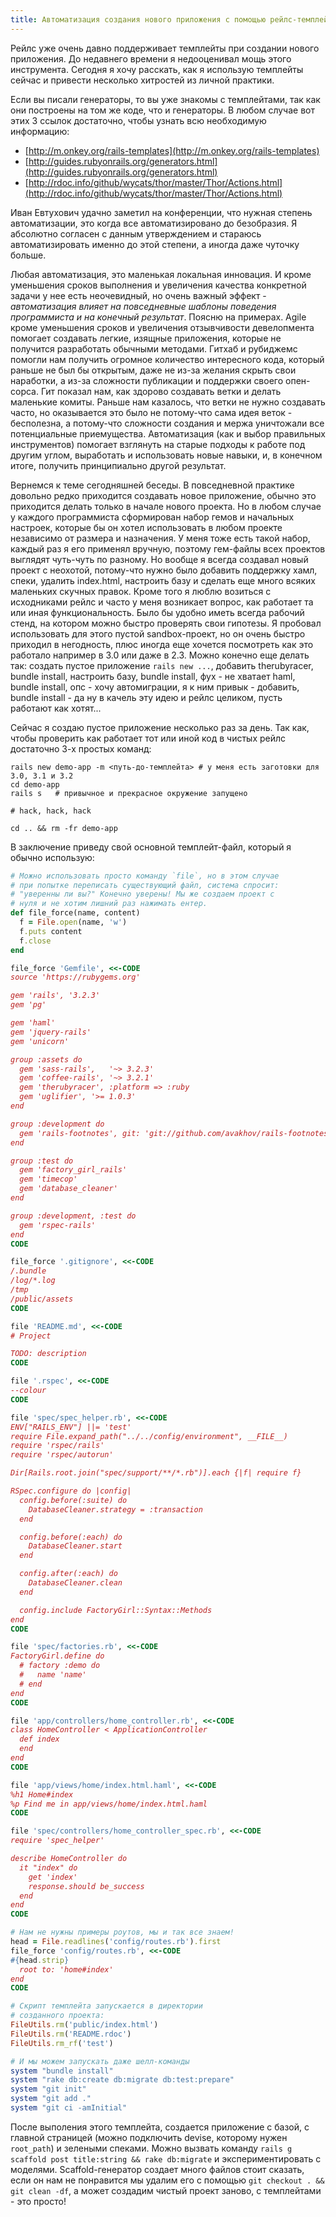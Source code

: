 ```yaml
---
title: Автоматизация создания нового приложения с помощью рейлс-темплейтов
---
```


Рейлс уже очень давно поддерживает темплейты при создании нового приложения. До недавнего времени я недооценивал мощь этого инструмента.
Сегодня я хочу расскать, как я использую темплейты сейчас и привести несколько хитростей из личной практики.

Если вы писали генераторы, то вы уже знакомы с темплейтами, так как они построены на том же коде, что и генераторы.
В любом случае вот этих 3 ссылок достаточно, чтобы узнать всю необходимую информацию:

* [http://m.onkey.org/rails-templates](http://m.onkey.org/rails-templates)
* [http://guides.rubyonrails.org/generators.html](http://guides.rubyonrails.org/generators.html)
* [http://rdoc.info/github/wycats/thor/master/Thor/Actions.html](http://rdoc.info/github/wycats/thor/master/Thor/Actions.html)

Иван Евтухович удачно заметил на конференции, что нужная степень автоматизации, это когда все автоматизировано до безобразия.
Я абсолютно согласен с данным утверждением и стараюсь автоматизировать именно до этой степени, а иногда даже чуточку больше.

Любая автоматизация, это маленькая локальная инновация. И кроме уменьшения сроков выполнения и увеличения качества
конкретной задачи у нее есть неочевидный, но очень важный эффект - *автоматизация влияет на повседневные шаблоны
поведения программиста и на конечный результат*. Поясню на примерах. Agile кроме уменьшения сроков и увеличения
отзывчивости девелопмента помогает создавать
легкие, изящные приложения, которые не получится разработать обычными методами. Гитхаб и рубиджемс помогли нам получить
огромное количество интересного кода, который раньше не был бы открытым, даже не из-за желания скрыть свои наработки, а
из-за сложности публикации и поддержки своего опен-сорса. Гит показал нам, как здорово создавать ветки и делать маленькие комиты.
Раньше нам казалось, что ветки не нужно создавать часто, но оказывается это было не потому-что сама идея веток - бесполезна, а
потому-что сложности создания и мержа уничтожали все потенциальные приемущества. Автоматизация (как и выбор правильных
инструментов) помогает взглянуть на старые подходы к работе под другим углом, выработать и использовать новые навыки, и, в конечном
итоге, получить принципиально другой результат.

Вернемся к теме сегодняшней беседы.
В повседневной практике довольно редко приходится создавать новое приложение, обычно это приходится делать
только в начале нового проекта. Но в любом случае у каждого программиста сформирован
набор гемов и начальных настроек, которые бы он хотел использовать в любом проекте независимо от размера и назначения.
У меня тоже есть такой набор, каждый раз я его применял вручную, поэтому гем-файлы всех проектов выглядят чуть-чуть
по разному. Но вообще я всегда создавал новый проект с неохотой, потому-что нужно было добавить поддержку хамл,
спеки, удалить index.html, настроить базу и сделать еще много всяких маленьких скучных правок. Кроме того я люблю возиться
с исходниками рейлс и часто у меня возникает вопрос, как работает та или иная функциональность.
Было бы удобно иметь всегда рабочий стенд, на котором можно быстро проверять свои гипотезы. Я пробовал использовать
для этого пустой sandbox-проект, но он очень быстро приходил в негодность, плюс иногда еще хочется посмотреть как это работало 
например в 3.0 или даже в 2.3. Можно конечно еще делать так: создать пустое приложение `rails new ...`, добавить therubyracer, bundle install, настроить базу, bundle install, фух - не хватает haml, bundle install, опс - хочу автомиграции, я к ним привык - добавить, bundle install - да ну в качель эту идею и рейлс целиком, пусть работают как хотят...

Сейчас я создаю пустое приложение несколько раз за день. Так как, чтобы проверить как работает тот или иной код в чистых рейлс достаточно 3-х простых команд:

```
rails new demo-app -m <путь-до-темплейта> # у меня есть заготовки для 3.0, 3.1 и 3.2
cd demo-app
rails s   # привычное и прекрасное окружение запущено

# hack, hack, hack

cd .. && rm -fr demo-app
```

В заключение приведу свой основной темплейт-файл, который я обычно использую:

``` ruby
# Можно использовать просто команду `file`, но в этом случае
# при попытке переписать существующий файл, система спросит:
# "уверенны ли вы?" Конечно уверены! Мы же создаем проект с
# нуля и не хотим лишний раз нажимать ентер.
def file_force(name, content)
  f = File.open(name, 'w')
  f.puts content
  f.close
end

file_force 'Gemfile', <<-CODE
source 'https://rubygems.org'

gem 'rails', '3.2.3'
gem 'pg'

gem 'haml'
gem 'jquery-rails'
gem 'unicorn'

group :assets do
  gem 'sass-rails',   '~> 3.2.3'
  gem 'coffee-rails', '~> 3.2.1'
  gem 'therubyracer', :platform => :ruby
  gem 'uglifier', '>= 1.0.3'
end

group :development do
  gem 'rails-footnotes', git: 'git://github.com/avakhov/rails-footnotes.git', branch: 'custom'
end

group :test do
  gem 'factory_girl_rails'
  gem 'timecop'
  gem 'database_cleaner'
end

group :development, :test do
  gem 'rspec-rails'
end
CODE

file_force '.gitignore', <<-CODE
/.bundle
/log/*.log
/tmp
/public/assets
CODE

file 'README.md', <<-CODE
# Project

TODO: description
CODE

file '.rspec', <<-CODE
--colour
CODE

file 'spec/spec_helper.rb', <<-CODE
ENV["RAILS_ENV"] ||= 'test'
require File.expand_path("../../config/environment", __FILE__)
require 'rspec/rails'
require 'rspec/autorun'

Dir[Rails.root.join("spec/support/**/*.rb")].each {|f| require f}

RSpec.configure do |config|
  config.before(:suite) do
    DatabaseCleaner.strategy = :transaction
  end

  config.before(:each) do
    DatabaseCleaner.start
  end

  config.after(:each) do
    DatabaseCleaner.clean
  end

  config.include FactoryGirl::Syntax::Methods
end
CODE

file 'spec/factories.rb', <<-CODE
FactoryGirl.define do
  # factory :demo do
  #   name 'name'
  # end
end
CODE

file 'app/controllers/home_controller.rb', <<-CODE
class HomeController < ApplicationController
  def index
  end
end
CODE

file 'app/views/home/index.html.haml', <<-CODE
%h1 Home#index
%p Find me in app/views/home/index.html.haml
CODE

file 'spec/controllers/home_controller_spec.rb', <<-CODE
require 'spec_helper'

describe HomeController do
  it "index" do
    get 'index'
    response.should be_success
  end
end
CODE

# Нам не нужны примеры роутов, мы и так все знаем!
head = File.readlines('config/routes.rb').first
file_force 'config/routes.rb', <<-CODE
#{head.strip}
  root to: 'home#index'
end
CODE

# Скрипт темплейта запускается в директории
# созданного проекта:
FileUtils.rm('public/index.html')
FileUtils.rm('README.rdoc')
FileUtils.rm_rf('test')

# И мы можем запускать даже шелл-команды
system "bundle install"
system "rake db:create db:migrate db:test:prepare"
system "git init"
system "git add ."
system "git ci -amInitial"
```

После выполения этого темплейта, создается приложение с базой, с главной страницей (можно подключить
devise, которому нужен `root_path`) и зелеными спеками.
Можно вызвать команду `rails g scaffold post title:string && rake db:migrate` и экспериментировать
с моделями. Scaffold-генератор создает много файлов стоит сказать, если он нам не понравится
мы удалим его с помощью `git checkout . && git clean -df`, а может создадим чистый проект заново, с темплейтами - это просто!
